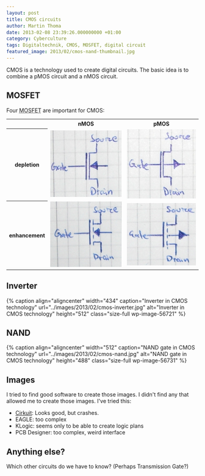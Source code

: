 ```yaml
---
layout: post
title: CMOS circuits
author: Martin Thoma
date: 2013-02-08 23:39:26.000000000 +01:00
category: Cyberculture
tags: Digitaltechnik, CMOS, MOSFET, digital circuit
featured_image: 2013/02/cmos-nand-thumbnail.jpg
---
```

CMOS is a technology used to create digital circuits. The basic idea is to combine a pMOS circuit and a nMOS circuit.

<h2>MOSFET</h2>
Four <abbr title="metal&ndash;oxide&ndash;semiconductor field-effect transistor">MOSFET</abbr> are important for CMOS:

<table>
<tr>
  <th>&nbsp;</th>
  <th>nMOS</th>
  <th>pMOS</th>
</tr>
<tr>
<th>depletion</th>
  <td><a href="../images/2013/02/nmos-selbstsleitend.jpg"><img src="../images/2013/02/nmos-selbstsleitend.jpg" alt="nMOS - depletion type" width="222" height="174" class="size-full wp-image-56741" /></a></td>
  <td><a href="../images/2013/02/pmos-selbstsleitend.jpg"><img src="../images/2013/02/pmos-selbstsleitend.jpg" alt="pMOS depletion" width="215" height="181" class="size-full wp-image-56761" /></a></td>
</tr>
<tr>
<th>enhancement</th>
  <td><a href="../images/2013/02/nmos-selbstsperrend.jpg"><img src="../images/2013/02/nmos-selbstsperrend.jpg" alt="nMOS - enhancement type" width="221" height="171" class="size-full wp-image-56751" /></td>
  <td><a href="../images/2013/02/pmos-selbstsperrend.jpg"><img src="../images/2013/02/pmos-selbstsperrend.jpg" alt="pMOS - enhancement type" width="181" height="163" class="size-full wp-image-56771" /></a></td>
</tr>
</table>

<h2>Inverter</h2>
{% caption align="aligncenter" width="434" caption="Inverter in CMOS technology" url="../images/2013/02/cmos-inverter.jpg" alt="Inverter in CMOS technology"  height="512" class="size-full wp-image-56721" %}

<h2>NAND</h2>
{% caption align="aligncenter" width="512" caption="NAND gate in CMOS technology" url="../images/2013/02/cmos-nand.jpg" alt="NAND gate in CMOS technology"  height="488" class="size-full wp-image-56731" %}

<h2>Images</h2>
I tried to find good software to create those images. I didn't find any that allowed me to create those images. I've tried this:

<ul>
  <li><a href="http://wwwu.uni-klu.ac.at/magostin/cirkuit.html">Cirkuit</a>: Looks good, but crashes.</li>
  <li>EAGLE: too complex</li>
  <li>KLogic: seems only to be able to create logic plans</li>
  <li>PCB Designer: too complex, weird interface</li>
</ul>

<h2>Anything else?</h2>
Which other circuits do we have to know? (Perhaps Transmission Gate?)
